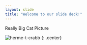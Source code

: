 ```yaml
---
layout: slide
title: "Welcome to our slide deck!"
---
```


Really Big Cat Picture

![herme-t-crabb](https://octodex.github.com/images/herme-t-crabb.png)
{: .center}
